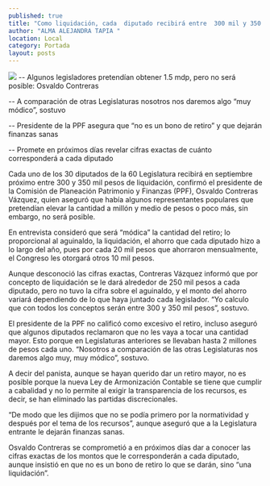 ```yaml
---
published: true
title: "Como liquidación, cada  diputado recibirá entre  300 mil y 350 mil pesos"
author: "ALMA ALEJANDRA TAPIA "
location: Local
category: Portada
layout: posts
---
```


![](http://i.imgur.com/wILxSxRm.jpg)
-- Algunos legisladores pretendían obtener 1.5 mdp, pero no será posible: Osvaldo Contreras 

-- A comparación de otras Legislaturas nosotros nos daremos algo “muy módico”, sostuvo

-- Presidente de la PPF asegura que “no es un bono de retiro” y que dejarán finanzas sanas

-- Promete en próximos días revelar cifras exactas de cuánto corresponderá a cada diputado

Cada uno de los 30 diputados de la 60 Legislatura recibirá en septiembre próximo entre 300 y 350 mil pesos de liquidación, confirmó el presidente de la Comisión de Planeación Patrimonio y Finanzas (PPF), Osvaldo Contreras Vázquez, quien aseguró que había algunos representantes populares que pretendían elevar la cantidad a millón y medio de pesos o poco más, sin embargo, no será posible.

En entrevista consideró que será “módica” la cantidad del retiro; lo proporcional al aguinaldo, la liquidación, el ahorro que cada diputado hizo a lo largo del año, pues por cada 20 mil pesos que ahorraron mensualmente, el Congreso les otorgará otros 10 mil pesos.

Aunque desconoció las cifras exactas, Contreras Vázquez informó que por concepto de liquidación se le dará alrededor de 250 mil pesos a cada diputado, pero no tuvo la cifra sobre el aguinaldo, y el monto del ahorro variará dependiendo de lo que haya juntado cada legislador. “Yo calculo que con todos los conceptos serán entre 300 y 350 mil pesos”, sostuvo.

El presidente de la PPF no calificó como excesivo el retiro, incluso aseguró que algunos diputados reclamaron que no les vaya a tocar una cantidad mayor. 
Esto porque en Legislaturas anteriores se llevaban hasta 2 millones de pesos cada uno. “Nosotros a comparación de las otras Legislaturas nos daremos algo muy, muy módico”, sostuvo.

A decir del panista, aunque se hayan querido dar un retiro mayor, no es posible porque la nueva Ley de Armonización Contable se tiene que cumplir a cabalidad y no lo permite al exigir la transparencia de los recursos, es decir, se han eliminado las partidas discrecionales.

“De modo que les dijimos que no se podía primero por la normatividad y después por el tema de los recursos”, aunque aseguró que a la Legislatura entrante le dejarán finanzas sanas.

Osvaldo Contreras se comprometió a en próximos días dar a conocer las cifras exactas  de los montos que le corresponderán a cada diputado, aunque insistió en que no es un bono de retiro lo que se darán, sino “una liquidación”.
